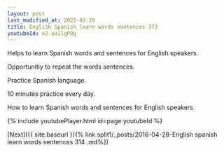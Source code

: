 ```yaml
---
layout: post
last_modified_at: 2021-03-29
title: English Spanish learn words sentences 373 
youtubeId: e2-aa1lgPOg
---
```

 
 
Helps to learn Spanish words and sentences for English speakers.

Opportunitiy to repeat the words sentences. 

Practice Spanish language. 
 
10 minutes practice every day. 
 
How to learn Spanish words and sentences for English speakers 
 
{% include youtubePlayer.html id=page.youtubeId %}
 
 
[Next]({{ site.baseurl }}{% link  split1/_posts/2016-04-28-English spanish learn words sentences 314 .md%})
 
